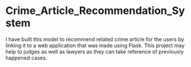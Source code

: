 # Crime_Article_Recommendation_System
I have built this model to recommend related crime article for the users by linking it to a web application that was made using Flask. This project may help to judges as well as lawyers as they can take reference of previously happened cases.
